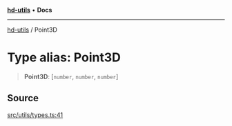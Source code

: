 [**hd-utils**](../README.md) • **Docs**

***

[hd-utils](../globals.md) / Point3D

# Type alias: Point3D

> **Point3D**: [`number`, `number`, `number`]

## Source

[src/utils/types.ts:41](https://github.com/AhmadHddad/h-utils/blob/f7bb9ae71f981ffef49079271b9540862594b7e6/src/utils/types.ts#L41)
